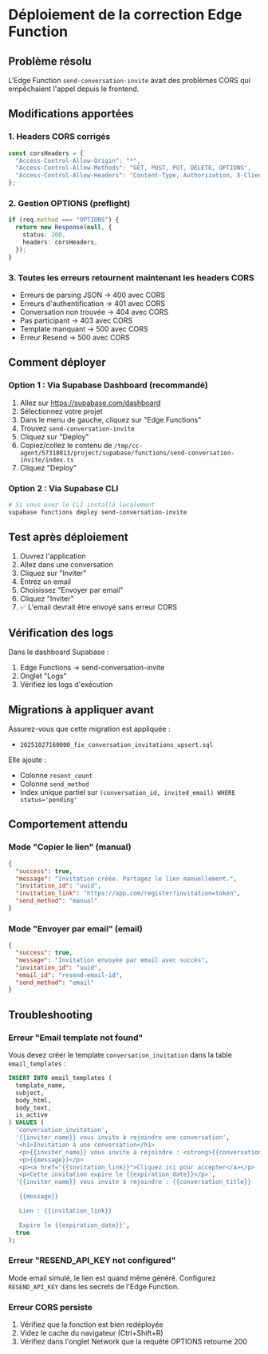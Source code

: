 # Déploiement de la correction Edge Function

## Problème résolu

L'Edge Function `send-conversation-invite` avait des problèmes CORS qui empêchaient l'appel depuis le frontend.

## Modifications apportées

### 1. Headers CORS corrigés
```typescript
const corsHeaders = {
  "Access-Control-Allow-Origin": "*",
  "Access-Control-Allow-Methods": "GET, POST, PUT, DELETE, OPTIONS",
  "Access-Control-Allow-Headers": "Content-Type, Authorization, X-Client-Info, Apikey",
};
```

### 2. Gestion OPTIONS (preflight)
```typescript
if (req.method === "OPTIONS") {
  return new Response(null, {
    status: 200,
    headers: corsHeaders,
  });
}
```

### 3. Toutes les erreurs retournent maintenant les headers CORS
- Erreurs de parsing JSON → 400 avec CORS
- Erreurs d'authentification → 401 avec CORS
- Conversation non trouvée → 404 avec CORS
- Pas participant → 403 avec CORS
- Template manquant → 500 avec CORS
- Erreur Resend → 500 avec CORS

## Comment déployer

### Option 1 : Via Supabase Dashboard (recommandé)

1. Allez sur https://supabase.com/dashboard
2. Sélectionnez votre projet
3. Dans le menu de gauche, cliquez sur "Edge Functions"
4. Trouvez `send-conversation-invite`
5. Cliquez sur "Deploy"
6. Copiez/collez le contenu de `/tmp/cc-agent/57318813/project/supabase/functions/send-conversation-invite/index.ts`
7. Cliquez "Deploy"

### Option 2 : Via Supabase CLI

```bash
# Si vous avez le CLI installé localement
supabase functions deploy send-conversation-invite
```

## Test après déploiement

1. Ouvrez l'application
2. Allez dans une conversation
3. Cliquez sur "Inviter"
4. Entrez un email
5. Choisissez "Envoyer par email"
6. Cliquez "Inviter"
7. ✅ L'email devrait être envoyé sans erreur CORS

## Vérification des logs

Dans le dashboard Supabase :
1. Edge Functions → send-conversation-invite
2. Onglet "Logs"
3. Vérifiez les logs d'exécution

## Migrations à appliquer avant

Assurez-vous que cette migration est appliquée :
- `20251027160000_fix_conversation_invitations_upsert.sql`

Elle ajoute :
- Colonne `resent_count`
- Colonne `send_method`
- Index unique partiel sur `(conversation_id, invited_email) WHERE status='pending'`

## Comportement attendu

### Mode "Copier le lien" (manual)
```json
{
  "success": true,
  "message": "Invitation créée. Partagez le lien manuellement.",
  "invitation_id": "uuid",
  "invitation_link": "https://app.com/register?invitation=token",
  "send_method": "manual"
}
```

### Mode "Envoyer par email" (email)
```json
{
  "success": true,
  "message": "Invitation envoyée par email avec succès",
  "invitation_id": "uuid",
  "email_id": "resend-email-id",
  "send_method": "email"
}
```

## Troubleshooting

### Erreur "Email template not found"
Vous devez créer le template `conversation_invitation` dans la table `email_templates` :

```sql
INSERT INTO email_templates (
  template_name,
  subject,
  body_html,
  body_text,
  is_active
) VALUES (
  'conversation_invitation',
  '{{inviter_name}} vous invite à rejoindre une conversation',
  '<h1>Invitation à une conversation</h1>
   <p>{{inviter_name}} vous invite à rejoindre : <strong>{{conversation_title}}</strong></p>
   <p>{{message}}</p>
   <p><a href="{{invitation_link}}">Cliquez ici pour accepter</a></p>
   <p>Cette invitation expire le {{expiration_date}}</p>',
  '{{inviter_name}} vous invite à rejoindre : {{conversation_title}}

   {{message}}

   Lien : {{invitation_link}}

   Expire le {{expiration_date}}',
  true
);
```

### Erreur "RESEND_API_KEY not configured"
Mode email simulé, le lien est quand même généré. Configurez `RESEND_API_KEY` dans les secrets de l'Edge Function.

### Erreur CORS persiste
1. Vérifiez que la fonction est bien redéployée
2. Videz le cache du navigateur (Ctrl+Shift+R)
3. Vérifiez dans l'onglet Network que la requête OPTIONS retourne 200
